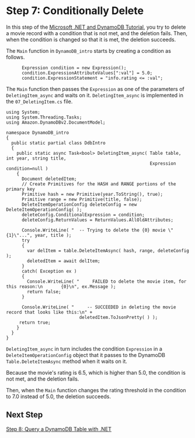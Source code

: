 # Step 7: Conditionally Delete<a name="GettingStarted.NET.07"></a>

In this step of the [Microsoft \.NET and DynamoDB Tutorial](GettingStarted.NET.md), you try to delete a movie record with a condition that is not met, and the deletion fails\. Then, when the condition is changed so that it is met, the deletion succeeds\.

The `Main` function in `DynamoDB_intro` starts by creating a condition as follows\.

```
      Expression condition = new Expression();
      condition.ExpressionAttributeValues[":val"] = 5.0;
      condition.ExpressionStatement = "info.rating <= :val";
```

The `Main` function then passes the `Expression` as one of the parameters of `DeletingItem_async` and waits on it\. `DeletingItem_async` is implemented in the `07_DeletingItem.cs` file\.

```
using System;
using System.Threading.Tasks;
using Amazon.DynamoDBv2.DocumentModel;

namespace DynamoDB_intro
{
  public static partial class DdbIntro
  {
    public static async Task<bool> DeletingItem_async( Table table, int year, string title,
                                                       Expression condition=null )
    {
      Document deletedItem;
      // Create Primitives for the HASH and RANGE portions of the primary key
      Primitive hash = new Primitive(year.ToString(), true);
      Primitive range = new Primitive(title, false);
      DeleteItemOperationConfig deleteConfig = new DeleteItemOperationConfig( );
      deleteConfig.ConditionalExpression = condition;
      deleteConfig.ReturnValues = ReturnValues.AllOldAttributes;

      Console.WriteLine( "  -- Trying to delete the {0} movie \"{1}\"...", year, title );
      try
      {
        var delItem = table.DeleteItemAsync( hash, range, deleteConfig );
        deletedItem = await delItem;
      }
      catch( Exception ex )
      {
        Console.WriteLine( "     FAILED to delete the movie item, for this reason:\n       {0}\n", ex.Message );
        return false;
      }

      Console.WriteLine( "     -- SUCCEEDED in deleting the movie record that looks like this:\n" +
                            deletedItem.ToJsonPretty( ) );
     return true;
    }
  }
}
```

`DeletingItem_async` in turn includes the condition `Expression` in a `DeleteItemOperationConfig` object that it passes to the DynamoDB `Table.DeleteItemAsync` method when it waits on it\.

Because the movie's rating is 6\.5, which is higher than 5\.0, the condition is not met, and the deletion fails\.

Then, when the `Main` function changes the rating threshold in the condition to 7\.0 instead of 5\.0, the deletion succeeds\.

## Next Step<a name="GettingStarted.NET.07.NextStep"></a>

[Step 8: Query a DynamoDB Table with \.NET](GettingStarted.NET.08.md)